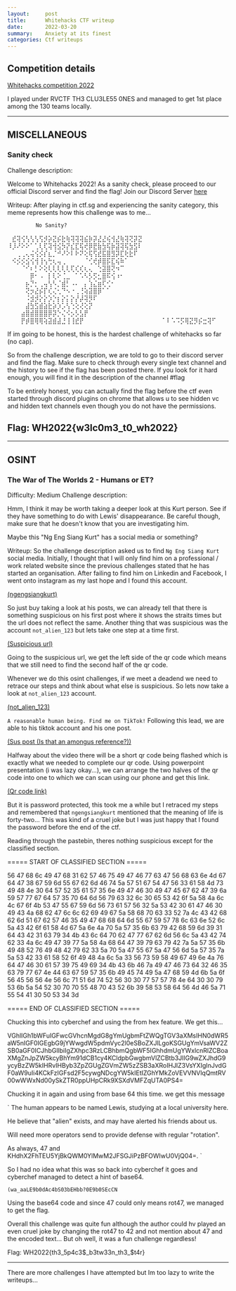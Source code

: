 ```yaml
---
layout:     post
title:      Whitehacks CTF writeup
date:       2022-03-20
summary:    Anxiety at its finest
categories: Ctf writeups
---
```


## Competition details
[Whitehacks competition 2022](https://whitehacks.scis.smu.edu.sg/)

I played under RVCTF TH3 CLU3LE55 0NES and managed to get 1st place among the 130 teams locally.

---
## MISCELLANEOUS

### Sanity check
Challenge description:

Welcome to Whitehacks 2022! As a sanity check, please proceed to our official Discord server and find the flag!
Join our Discord Server [here](https://discord.gg/eUAhxhSZdH)

Writeup:
After playing in ctf.sg and experiencing the sanity category, this meme represents how this challenge was to me...

             No Sanity?
⠀⣞⢽⢪⢣⢣⢣⢫⡺⡵⣝⡮⣗⢷⢽⢽⢽⣮⡷⡽⣜⣜⢮⢺⣜⢷⢽⢝⡽⣝
⠸⡸⠜⠕⠕⠁⢁⢇⢏⢽⢺⣪⡳⡝⣎⣏⢯⢞⡿⣟⣷⣳⢯⡷⣽⢽⢯⣳⣫⠇
⠀⠀⢀⢀⢄⢬⢪⡪⡎⣆⡈⠚⠜⠕⠇⠗⠝⢕⢯⢫⣞⣯⣿⣻⡽⣏⢗⣗⠏⠀
⠀⠪⡪⡪⣪⢪⢺⢸⢢⢓⢆⢤⢀⠀⠀⠀⠀⠈⢊⢞⡾⣿⡯⣏⢮⠷⠁⠀⠀
⠀⠀⠀⠈⠊⠆⡃⠕⢕⢇⢇⢇⢇⢇⢏⢎⢎⢆⢄⠀⢑⣽⣿⢝⠲⠉⠀⠀⠀⠀
⠀⠀⠀⠀⠀⡿⠂⠠⠀⡇⢇⠕⢈⣀⠀⠁⠡⠣⡣⡫⣂⣿⠯⢪⠰⠂⠀⠀⠀⠀
⠀⠀⠀⠀⡦⡙⡂⢀⢤⢣⠣⡈⣾⡃⠠⠄⠀⡄⢱⣌⣶⢏⢊⠂⠀⠀⠀⠀⠀⠀
⠀⠀⠀⠀⢝⡲⣜⡮⡏⢎⢌⢂⠙⠢⠐⢀⢘⢵⣽⣿⡿⠁⠁⠀⠀⠀⠀⠀⠀⠀
⠀⠀⠀⠀⠨⣺⡺⡕⡕⡱⡑⡆⡕⡅⡕⡜⡼⢽⡻⠏⠀⠀⠀⠀⠀⠀⠀⠀⠀⠀
⠀⠀⠀⠀⣼⣳⣫⣾⣵⣗⡵⡱⡡⢣⢑⢕⢜⢕⡝⠀⠀⠀⠀⠀⠀⠀⠀⠀⠀⠀
⠀⠀⠀⣴⣿⣾⣿⣿⣿⡿⡽⡑⢌⠪⡢⡣⣣⡟⠀⠀⠀⠀⠀⠀⠀⠀⠀⠀⠀⠀
⠀⠀⠀⡟⡾⣿⢿⢿⢵⣽⣾⣼⣘⢸⢸⣞⡟⠀⠀⠀⠀⠀⠀⠀⠀⠀⠀⠀⠀⠀
⠀⠀⠀⠀⠁⠇⠡⠩⡫⢿⣝⡻⡮⣒⢽⠋⠀⠀

If im going to be honest, this is the hardest challenge of whitehacks so far (no cap).

So from the challenge description, we are told to go to their discord server and find the flag. Make sure to check through every single text channel and the history to see if the flag has been posted there. If you look for it hard enough, you will find it in the description of the channel #flag

To be entirely honest, you can actually find the flag before the ctf even started through discord plugins on chrome that allows u to see hidden vc and hidden text channels even though you do not have the permissions.

Flag: WH2022{w3lc0m3_t0_wh2022}
---


---
## OSINT

### The War of The Worlds 2 - Humans or ET?
Difficulty: Medium
Challenge description:

Hmm, I think it may be worth taking a deeper look at this Kurt person. See if they have something to do with Lewis' disappearance. Be careful though, make sure that he doesn't know that you are investigating him.

Maybe this "Ng Eng Siang Kurt" has a social media or something?

Writeup:
So the challenge description asked us to find `Ng Eng Siang Kurt` social media. Initially, I thought that I will only find him on a professional / work related website since the previous challenges stated that he has started an organisation. After failing to find him on Linkedin and Facebook, I went onto instagram as my last hope and I found this account. 

[(ngengsiangkurt)](https://www.instagram.com/ngengsiangkurt/?hl=en)

So just buy taking a look at his posts, we can already tell that there is something suspicious on his first post where it shows the straits times but the url does not reflect the same. Another thing that was suspicious was the account `not_alien_123` but lets take one step at a time first.

[(Suspicious url)](https://shorturl.at/krA04)

Going to the suspicious url, we get the left side of the qr code which means that we still need to find the second half of the qr code. 

Whenever we do this osint challenges, if we meet a deadend we need to retrace our steps and think about what else is suspicious. So lets now take a look at `not_alien_123` account.

[(not_alien_123)](https://www.instagram.com/not_alien_123/?hl=en)

`A reasonable human being. Find me on TikTok!` Following this lead, we are able to his tiktok account and his one post.

[(Sus post (Is that an amongus reference?))](https://www.tiktok.com/@not_alien_123/video/7066686049732398338?is_copy_url=1&is_from_webapp=v1)

Halfway about the video there will be a short qr code being flashed which is exactly what we needed to complete our qr code. Using powerpoint presentation (i was lazy okay...), we can arrange the two halves of the qr code into one to which we can scan using our phone and get this link.

[(Qr code link)](https://pastebin.com/WW190H2W)

But it is password protected, this took me a while but I retraced my steps and remembered that `ngengsiangkurt` mentioned that the meaning of life is forty-two... This was kind of a cruel joke but I was just happy that I found the password before the end of the ctf.

Reading through the pastebin, theres nothing suspicious except for the classified section.


===== START OF CLASSIFIED SECTION =====

56 47 68 6c 49 47 68 31 62 57 46 75 49 47 46 77 63 47 56 68 63 6e 4d 67 64 47 
38 67 59 6d 55 67 62 6d 46 74 5a 57 51 67 54 47 56 33 61 58 4d 73 49 48 4e 30 
64 57 52 35 61 57 35 6e 49 47 46 30 49 47 45 67 62 47 39 6a 59 57 77 67 64 57 
35 70 64 6d 56 79 63 32 6c 30 65 53 42 6f 5a 58 4a 6c 4c 67 6f 4b 53 47 55 67 
59 6d 56 73 61 57 56 32 5a 53 42 30 61 47 46 30 49 43 4a 68 62 47 6c 6c 62 69 
49 67 5a 58 68 70 63 33 52 7a 4c 43 42 68 62 6d 51 67 62 57 46 35 49 47 68 68 
64 6d 55 67 59 57 78 6c 63 6e 52 6c 5a 43 42 6f 61 58 4d 67 5a 6e 4a 70 5a 57 
35 6b 63 79 42 68 59 6d 39 31 64 43 42 31 63 79 34 4b 43 6c 64 70 62 47 77 67 
62 6d 56 6c 5a 43 42 74 62 33 4a 6c 49 47 39 77 5a 58 4a 68 64 47 39 79 63 79 
42 7a 5a 57 35 6b 49 48 52 76 49 48 42 79 62 33 5a 70 5a 47 55 67 5a 47 56 6d 
5a 57 35 7a 5a 53 42 33 61 58 52 6f 49 48 4a 6c 5a 33 56 73 59 58 49 67 49 6e 
4a 76 64 47 46 30 61 57 39 75 49 69 34 4b 43 6b 46 7a 49 47 46 73 64 32 46 35 
63 79 77 67 4e 44 63 67 59 57 35 6b 49 45 74 49 5a 47 68 59 4d 6b 5a 6f 56 45 
56 56 4e 56 6c 71 51 6d 74 52 56 30 30 77 57 57 78 4e 64 30 30 79 53 6b 5a 54 
52 30 70 70 55 48 70 43 52 6b 39 58 53 58 64 56 4d 46 5a 71 55 54 41 30 50 53 
34 3d

===== END OF CLASSIFIED SECTION =====


Chucking this into cyberchef and using the from hex feature. We get this...

VGhlIGh1bWFuIGFwcGVhcnMgdG8gYmUgbmFtZWQgTGV3aXMsIHN0dWR5aW5nIGF0IGEgbG9jYWwgdW5pdmVyc2l0eSBoZXJlLgoKSGUgYmVsaWV2ZSB0aGF0ICJhbGllbiIgZXhpc3RzLCBhbmQgbWF5IGhhdmUgYWxlcnRlZCBoaXMgZnJpZW5kcyBhYm91dCB1cy4KCldpbGwgbmVlZCBtb3JlIG9wZXJhdG9ycyBzZW5kIHRvIHByb3ZpZGUgZGVmZW5zZSB3aXRoIHJlZ3VsYXIgInJvdGF0aW9uIi4KCkFzIGFsd2F5cywgNDcgYW5kIEtIZGhYMkZoVEVVNVlqQmtRV00wWWxNd00ySkZTR0ppUHpCRk9XSXdVMFZqUTA0PS4=

Chucking it in again and using from base 64 this time. we get this message

`
The human appears to be named Lewis, studying at a local university here.

He believe that "alien" exists, and may have alerted his friends about us.

Will need more operators send to provide defense with regular "rotation".

As always, 47 and KHdhX2FhTEU5YjBkQWM0YlMwM2JFSGJiPzBFOWIwU0VjQ04=.
`

So I had no idea what this was so back into cyberchef it goes and cyberchef managed to detect a hint of base64. 

`(wa_aaLE9b0dAc4bS03bEHbb?0E9b0SEcCN`

Using the base64 code and since 47 could only means rot47, we managed to get the flag.

Overall this challenge was quite fun although the author could hv played an even cruel joke by changing the rot47 to 42 and not mention about 47 and the encoded text... But oh well, it was a fun challenge regardless!

Flag: WH2022{th3_5p4c3$_b3tw33n_th3_$t4r}

---

There are more challenges I have attempted but Im too lazy to write the writeups...